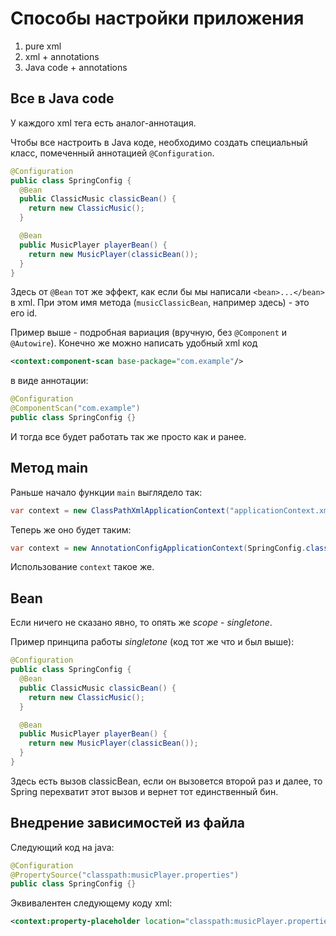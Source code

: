 # Способы настройки приложения
1) pure xml
2) xml + annotations
3) Java code + annotations

## Все в Java code
У каждого xml тега есть аналог-аннотация.

Чтобы все настроить в Java коде, необходимо создать специальный класс, помеченный аннотацией `@Configuration`.
```java
@Configuration
public class SpringConfig {
  @Bean
  public ClassicMusic classicBean() {
    return new ClassicMusic();
  }

  @Bean
  public MusicPlayer playerBean() {
    return new MusicPlayer(classicBean());
  }
}
```

Здесь от `@Bean` тот же эффект, как если бы мы написали `<bean>...</bean>` в xml. При этом имя метода (`musicClassicBean`, например здесь) - это его id.

Пример выше - подробная вариация (вручную, без `@Component` и `@Autowire`). Конечно же можно написать удобный xml код 
```xml
<context:component-scan base-package="com.example"/>
```
в виде аннотации:
```java
@Configuration
@ComponentScan("com.example")
public class SpringConfig {}
```
И тогда все будет работать так же просто как и ранее.

## Метод main
Раньше начало функции `main` выглядело так:
```java
var context = new ClassPathXmlApplicationContext("applicationContext.xml");
```
Теперь же оно будет таким:
```java
var context = new AnnotationConfigApplicationContext(SpringConfig.class);
```

Использование `context` такое же.

## Bean
Если ничего не сказано явно, то опять же *scope* - *singletone*.

Пример принципа работы *singletone* (код тот же что и был выше):
```java
@Configuration
public class SpringConfig {
  @Bean
  public ClassicMusic classicBean() {
    return new ClassicMusic();
  }

  @Bean
  public MusicPlayer playerBean() {
    return new MusicPlayer(classicBean());
  }
}
```
Здесь есть вызов classicBean, если он вызовется второй раз и далее, то Spring перехватит этот вызов и вернет тот единственный бин.

## Внедрение зависимостей из файла
Следующий код на java:
```java
@Configuration
@PropertySource("classpath:musicPlayer.properties")
public class SpringConfig {}
```
Эквивалентен следующему коду xml:
```xml
<context:property-placeholder location="classpath:musicPlayer.properties" />
```